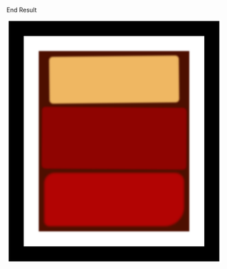 End Result


<img src="https://github.com/nzayem/FreeCodeCamp/blob/main/Module-5-CSS-Box-Rothko/End-Result.png" heigth="750" width="500">
